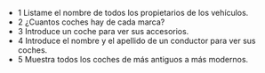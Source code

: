 * 1 Listame el nombre de todos los propietarios de los vehículos.
* 2 ¿Cuantos coches hay de cada marca?
* 3 Introduce un coche para ver sus accesorios.
* 4 Introduce el nombre y el apellido de un conductor para ver sus coches.
* 5 Muestra todos los coches de más antiguos a más modernos.
